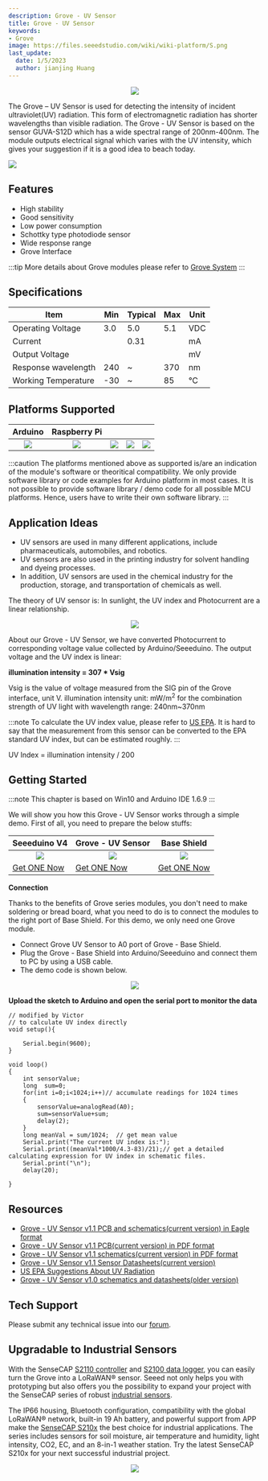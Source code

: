 ```yaml
---
description: Grove - UV Sensor
title: Grove - UV Sensor
keywords:
- Grove
image: https://files.seeedstudio.com/wiki/wiki-platform/S.png
last_update:
  date: 1/5/2023
  author: jianjing Huang
---
```


<div align="center"><img width="{1000}" src="https://files.seeedstudio.com/wiki/Grove-UV_Sensor/img/UV_Sensor_01.jpg" /></div>

The Grove – UV Sensor is used for detecting the intensity of incident ultraviolet(UV) radiation. This form of electromagnetic radiation has shorter wavelengths than visible radiation. The Grove - UV Sensor is based on the sensor GUVA-S12D which has a wide spectral range of 200nm-400nm. The module outputs electrical signal which varies with the UV intensity, which gives your suggestion if it is a good idea to beach today.

<p style={{textAlign: 'center'}}><a href="https://www.seeedstudio.com/Grove-UV-Sensor-p-1540.html" target="_blank"><img src="https://files.seeedstudio.com/wiki/common/Get_One_Now_Banner.png" /></a></p>

Features
--------

- High stability
- Good sensitivity
- Low power consumption
- Schottky type photodiode sensor
- Wide response range
- Grove Interface

:::tip
More details about Grove modules please refer to [Grove System](https://wiki.seeedstudio.com/Grove_System/)
:::

Specifications
--------------

| Item                | Min | Typical | Max | Unit |
|---------------------|-----|---------|-----|------|
| Operating Voltage   | 3.0 | 5.0     | 5.1 | VDC  |
| Current             |     | 0.31    |     | mA   |
| Output Voltage      |     |         |     | mV   |
| Response wavelength | 240 | ~       | 370 | nm   |
| Working Temperature | -30 | ~       | 85  | ℃    |

Platforms Supported
-------------------

| Arduino                                                                                             | Raspberry Pi                                                                                             |                                                                                                 |                                                                                                          |                                                                                                    |
|-----------------------------------------------------------------------------------------------------|----------------------------------------------------------------------------------------------------------|-------------------------------------------------------------------------------------------------|---------------------------------------------------------------------------------------------------|----------------------------------------------------------------------------------------------------|
|<div align="center"><img width="{1000}" src="https://files.seeedstudio.com/wiki/wiki_english/docs/images/arduino_logo.jpg" /></div>|<div align="center"><img width="{1000}" src="https://files.seeedstudio.com/wiki/wiki_english/docs/images/raspberry_pi_logo_n.jpg" /></div> | <div align="center"><img width="{1000}" src="https://files.seeedstudio.com/wiki/wiki_english/docs/images/bbg_logo_n.jpg" /></div>| <div align="center"><img width="{1000}" src="https://files.seeedstudio.com/wiki/wiki_english/docs/images/wio_logo_n.jpg" /></div>| <div align="center"><img width="{1000}" src="https://files.seeedstudio.com/wiki/wiki_english/docs/images/linkit_logo_n.jpg" /></div>|

:::caution
The platforms mentioned above as supported is/are an indication of the module's software or theoritical compatibility. We only provide software library or code examples for Arduino platform in most cases. It is not possible to provide software library / demo code for all possible MCU platforms. Hence, users have to write their own software library.
:::

Application Ideas
-----

- UV sensors are used in many different applications, include pharmaceuticals, automobiles, and robotics.
- UV sensors are also used in the printing industry for solvent handling and dyeing processes.
- In addition, UV sensors are used in the chemical industry for the production, storage, and transportation of chemicals as well.

The theory of UV sensor is: In sunlight, the UV index and Photocurrent are a linear relationship.

<div align="center"><img width="{1000}" src="https://files.seeedstudio.com/wiki/Grove-UV_Sensor/img/The%20theory%20of%20UV%20sensor.png" /></div>

About our Grove - UV Sensor, we have converted Photocurrent to corresponding voltage value collected by Arduino/Seeeduino. The output voltage and the UV index is linear:

**illumination intensity = 307 * Vsig**

Vsig is the value of voltage measured from the SIG pin of the Grove interface, unit V.
illumination intensity unit: mW/m<sup>2</sup> for the combination strength of UV light with wavelength range: 240nm~370nm

:::note
To calculate the UV index value, please refer to <a href="http://www2.epa.gov/sunwise/uv-index">US EPA</a>. It is hard to say that the measurement from this sensor can be converted to the EPA standard UV index, but can be estimated roughly.
:::

UV Index = illumination intensity / 200

Getting Started
--------------

:::note
    This chapter is based on Win10 and Arduino IDE 1.6.9
:::

We will show you how this Grove - UV Sensor works through a simple demo. First of all, you need to prepare the below stuffs:

| Seeeduino V4 | Grove - UV Sensor | Base Shield |
|--------------|----------------------|-----------------|
|<div align="center"><img width="{1000}" src="https://files.seeedstudio.com/wiki/Grove_Light_Sensor/images/gs_1.jpg" /></div>|<div align="center"><img width="{1000}" src="https://files.seeedstudio.com/wiki/Grove-UV_Sensor/img/gs_1.jpg" /></div>|<div align="center"><img width="{1000}" src="https://files.seeedstudio.com/wiki/Grove_Light_Sensor/images/gs_4.jpg" /></div>|
|[Get ONE Now](https://www.seeedstudio.com/Seeeduino-V4.2-p-2517.html)|[Get ONE Now](https://www.seeedstudio.com/Grove-UV-Sensor-p-1540.html)|[Get ONE Now](https://www.seeedstudio.com/Base-Shield-V2-p-1378.html)|

  **Connection**

  Thanks to the benefits of Grove series modules, you don't need to make soldering or bread board, what you need to do is to connect the modules to the right port of Base Shield. For this demo, we only need one Grove module.

- Connect Grove UV Sensor to A0 port of Grove - Base Shield.
- Plug the Grove - Base Shield into Arduino/Seeeduino and connect them to PC by using a USB cable.
- The demo code is shown below.

<div align="center"><img width="{1000}" src="https://files.seeedstudio.com/wiki/Grove-UV_Sensor/img/connection.jpg" /></div>

  **Upload the sketch to Arduino and open the serial port to monitor the data**

```
// modified by Victor
// to calculate UV index directly
void setup(){

    Serial.begin(9600);
}

void loop()
{
    int sensorValue;
    long  sum=0;
    for(int i=0;i<1024;i++)// accumulate readings for 1024 times
    {
        sensorValue=analogRead(A0);
        sum=sensorValue+sum;
        delay(2);
    }
    long meanVal = sum/1024;  // get mean value
    Serial.print("The current UV index is:");
    Serial.print((meanVal*1000/4.3-83)/21);// get a detailed calculating expression for UV index in schematic files.
    Serial.print("\n");
    delay(20);

}
```

<div className="altium-ecad-viewer" data-project-src="https://files.seeedstudio.com/wiki/Grove-UV_Sensor/res/Grove%20-%20UV%20Sensor%20v1.1.zip" style={{borderRadius: '0px 0px 4px 4px', height: 500, borderStyle: 'solid', borderWidth: 1, borderColor: 'rgb(241, 241, 241)', overflow: 'hidden', maxWidth: 1280, maxHeight: 700, boxSizing: 'border-box'}}>
</div>

Resources
---------

- [Grove - UV Sensor v1.1 PCB and schematics(current version) in Eagle format](https://files.seeedstudio.com/wiki/Grove-UV_Sensor/res/Grove%20-%20UV%20Sensor%20v1.1.zip)
- [Grove - UV Sensor v1.1 PCB(current version) in PDF format](https://files.seeedstudio.com/wiki/Grove-UV_Sensor/res/Grove%20-%20UV%20Sensor%20v1.1%20brd.pdf)
- [Grove - UV Sensor v1.1 schematics(current version) in PDF format](https://files.seeedstudio.com/wiki/Grove-UV_Sensor/res/Grove%20-%20UV%20Sensor%20v1.1sch.pdf)
- [Grove - UV Sensor v1.1 Sensor Datasheets(current version)](https://files.seeedstudio.com/wiki/Grove-UV_Sensor/res/Grove-UV_Sensor_v1.1_Datasheets.zip)
- [US EPA Suggestions About UV Radiation](https://www.epa.gov/sunsafety/uv-index-scale-1)
- [Grove - UV Sensor v1.0 schematics and datasheets(older version)](https://files.seeedstudio.com/wiki/Grove-UV_Sensor/res/Grove-UV_Sensor_v1.0_Datasheets.zip)

<!-- This Markdown file was created from https://www.seeedstudio.com/wiki/Grove_-_UV_Sensor -->

## Tech Support

Please submit any technical issue into our [forum](https://forum.seeedstudio.com/).

## Upgradable to Industrial Sensors

With the SenseCAP [S2110 controller](https://www.seeedstudio.com/SenseCAP-XIAO-LoRaWAN-Controller-p-5474.html) and [S2100 data logger](https://www.seeedstudio.com/SenseCAP-S2100-LoRaWAN-Data-Logger-p-5361.html), you can easily turn the Grove into a LoRaWAN® sensor. Seeed not only helps you with prototyping but also offers you the possibility to expand your project with the SenseCAP series of robust [industrial sensors](https://www.seeedstudio.com/catalogsearch/result/?q=sensecap&categories=SenseCAP&application=Temperature%2FHumidity~Soil~Gas~Light~Weather~Water~Automation~Positioning~Machine%20Learning~Voice%20Recognition&compatibility=SenseCAP).

The IP66 housing, Bluetooth configuration, compatibility with the global LoRaWAN® network, built-in 19 Ah battery, and powerful support from APP make the [SenseCAP S210x](https://www.seeedstudio.com/catalogsearch/result/?q=S21&categories=SenseCAP&product_module=Device) the best choice for industrial applications. The series includes sensors for soil moisture, air temperature and humidity, light intensity, CO2, EC, and an 8-in-1 weather station. Try the latest SenseCAP S210x for your next successful industrial project.

<div align="center"><a href="https://www.seeedstudio.com/catalogsearch/result/?q=sensecap&application=Temperature%2FHumidity~Soil~Gas~Light~Weather~Water~Automation~Positioning~Machine%20Learning~Voice%20Recognition&compatibility=SenseCAP" target="_blank"><img width={800} src="https://files.seeedstudio.com/wiki/K1100_overview/sensecap.png" /></a></div>
